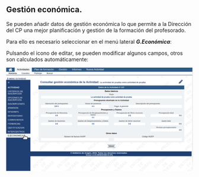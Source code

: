 ## Gestión económica.

Se pueden añadir datos de gestión económica lo que permite a la Dirección del CP una mejor planificación y gestión de la formación del profesorado.

Para ello es necesario seleccionar en el menú lateral _**G.Económica**_:

Pulsando el icono de editar, se pueden modificar algunos campos, otros son calculados automáticamente:

![](https://raw.githubusercontent.com/catedu/manualdoceo/master/assets/peek-21-06-2019-11-48.gif)